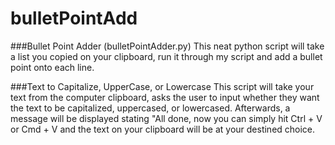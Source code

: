 # bulletPointAdd
###Bullet Point Adder (bulletPointAdder.py)
This neat python script will take a list you copied on your clipboard, run it through my script and add a bullet point onto each line.


###Text to Capitalize, UpperCase, or Lowercase
This script will take your text from the computer clipboard, asks the user to input whether they want 
the text to be capitalized, uppercased, or lowercased. Afterwards, a message will be displayed stating
"All done, now you can simply hit Ctrl + V or Cmd + V and the text on your clipboard will be at your destined choice.

